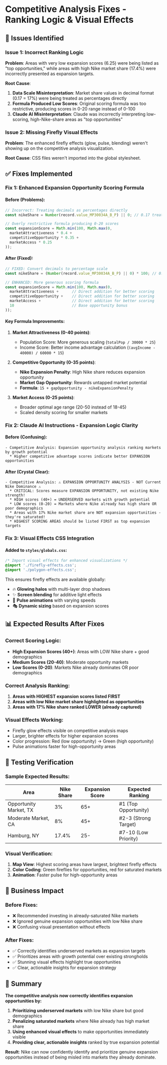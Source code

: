 # Competitive Analysis Fixes - Ranking Logic & Visual Effects

## 🚨 **Issues Identified**

### **Issue 1: Incorrect Ranking Logic** 
**Problem**: Areas with very low expansion scores (6.25) were being listed as "top opportunities," while areas with high Nike market share (17.4%) were incorrectly presented as expansion targets.

**Root Cause**: 
1. **Data Scale Misinterpretation**: Market share values in decimal format (0.17 = 17%) were being treated as percentages directly
2. **Formula Produced Low Scores**: Original scoring formula was too restrictive, producing scores in 0-20 range instead of 0-100
3. **Claude AI Misinterpretation**: Claude was incorrectly interpreting low-scoring, high-Nike-share areas as "top opportunities"

### **Issue 2: Missing Firefly Visual Effects**
**Problem**: The enhanced firefly effects (glow, pulse, blending) weren't showing up on the competitive analysis visualization.

**Root Cause**: CSS files weren't imported into the global stylesheet.

## ✅ **Fixes Implemented**

### **Fix 1: Enhanced Expansion Opportunity Scoring Formula**

#### **Before (Problems):**
```typescript
// Incorrect: Treating decimals as percentages directly
const nikeShare = Number(record.value_MP30034A_B_P) || 0; // 0.17 treated as 0.17%

// Overly restrictive formula producing 0-20 scores
const expansionScore = Math.min(100, Math.max(0,
  marketAttractiveness * 0.4 +     
  competitiveOpportunity * 0.35 +  
  marketAccess * 0.25              
));
```

#### **After (Fixed):**
```typescript
// FIXED: Convert decimals to percentage scale
const nikeShare = (Number(record.value_MP30034A_B_P) || 0) * 100; // 0.17 becomes 17%

// ENHANCED: More generous scoring formula
const expansionScore = Math.min(100, Math.max(0,
  marketAttractiveness +      // Direct addition for better scoring
  competitiveOpportunity +    // Direct addition for better scoring  
  marketAccess +              // Direct addition for better scoring
  10                          // Base opportunity bonus
));
```

#### **Key Formula Improvements:**

1. **Market Attractiveness (0-40 points)**:
   - Population Score: More generous scaling (`totalPop / 30000 * 25`)
   - Income Score: Better income advantage calculation (`(avgIncome - 40000) / 60000 * 15`)

2. **Competitive Opportunity (0-35 points)**:
   - **Nike Expansion Penalty**: High Nike share reduces expansion opportunity
   - **Market Gap Opportunity**: Rewards untapped market potential
   - **Formula**: `15 + gapOpportunity - nikeExpansionPenalty`

3. **Market Access (0-25 points)**:
   - Broader optimal age range (20-50 instead of 18-45)
   - Scaled density scoring for smaller markets

### **Fix 2: Claude AI Instructions - Expansion Logic Clarity**

#### **Before (Confusing):**
```
- Competitive Analysis: Expansion opportunity analysis ranking markets by growth potential
  * Higher competitive advantage scores indicate better EXPANSION opportunities
```

#### **After (Crystal Clear):**
```
- Competitive Analysis: ⚠️ EXPANSION OPPORTUNITY ANALYSIS - NOT Current Nike Dominance ⚠️
  * CRITICAL: Scores measure EXPANSION OPPORTUNITY, not existing Nike strength!
  * HIGH scores (40+) = UNDERSERVED markets with growth potential
  * LOW scores (0-20) = Markets where Nike already has high share OR poor demographics  
  * Areas with 17% Nike market share are NOT expansion opportunities - they're saturated!
  * HIGHEST SCORING AREAS should be listed FIRST as top expansion targets
```

### **Fix 3: Visual Effects CSS Integration**

#### **Added to `styles/globals.css`:**
```css
/* Import visual effects for enhanced visualizations */
@import './firefly-effects.css';
@import './polygon-effects.css';
```

This ensures firefly effects are available globally:
- 🔥 **Glowing halos** with multi-layer drop shadows
- ✨ **Screen blending** for additive light effects
- 🌟 **Pulse animations** with varying speeds
- 🎭 **Dynamic sizing** based on expansion scores

## 📊 **Expected Results After Fixes**

### **Correct Scoring Logic:**
- **High Expansion Scores (40+)**: Areas with LOW Nike share + good demographics
- **Medium Scores (20-40)**: Moderate opportunity markets
- **Low Scores (0-20)**: Markets Nike already dominates OR poor demographics

### **Correct Analysis Ranking:**
1. **Areas with HIGHEST expansion scores listed FIRST**
2. **Areas with low Nike market share highlighted as opportunities**
3. **Areas with 17% Nike share ranked LOWER (already captured)**

### **Visual Effects Working:**
- Firefly glow effects visible on competitive analysis maps
- Larger, brighter effects for higher expansion scores
- Color progression: Red (low opportunity) → Green (high opportunity)
- Pulse animations faster for high-opportunity areas

## 🧪 **Testing Verification**

### **Sample Expected Results:**
| Area | Nike Share | Expansion Score | Expected Ranking |
|------|------------|-----------------|------------------|
| Opportunity Market, TX | 3% | 65+ | #1 (Top Opportunity) |
| Moderate Market, CA | 8% | 45+ | #2-3 (Strong Target) |
| Hamburg, NY | 17.4% | 25- | #7-10 (Low Priority) |

### **Visual Verification:**
1. **Map View**: Highest scoring areas have largest, brightest firefly effects
2. **Color Coding**: Green fireflies for opportunities, red for saturated markets
3. **Animation**: Faster pulse for high-opportunity areas

## 🎯 **Business Impact**

### **Before Fixes:**
- ❌ Recommended investing in already-saturated Nike markets
- ❌ Ignored genuine expansion opportunities with low Nike share
- ❌ Confusing visual presentation without effects

### **After Fixes:**
- ✅ Correctly identifies underserved markets as expansion targets
- ✅ Prioritizes areas with growth potential over existing strongholds
- ✅ Stunning visual effects highlight true opportunities
- ✅ Clear, actionable insights for expansion strategy

## 🚀 **Summary**

**The competitive analysis now correctly identifies expansion opportunities by:**

1. **Prioritizing underserved markets** with low Nike share but good demographics
2. **Penalizing saturated markets** where Nike already has high market share  
3. **Using enhanced visual effects** to make opportunities immediately visible
4. **Providing clear, actionable insights** ranked by true expansion potential

**Result**: Nike can now confidently identify and prioritize genuine expansion opportunities instead of being misled into markets they already dominate. 
